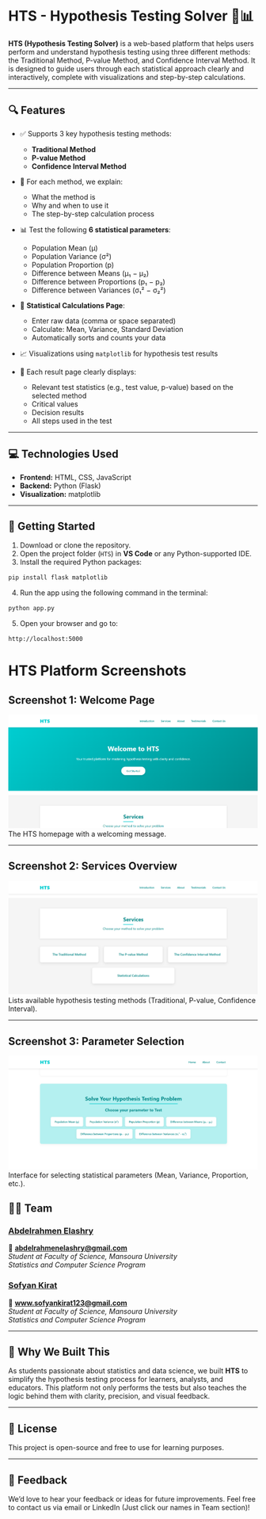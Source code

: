 # HTS - Hypothesis Testing Solver 🧠📊

**HTS (Hypothesis Testing Solver)** is a web-based platform that helps users perform and understand hypothesis testing using three different methods: the Traditional Method, P-value Method, and Confidence Interval Method. It is designed to guide users through each statistical approach clearly and interactively, complete with visualizations and step-by-step calculations.

---

## 🔍 Features

- ✅ Supports 3 key hypothesis testing methods:
  - **Traditional Method**
  - **P-value Method**
  - **Confidence Interval Method**

- 📘 For each method, we explain:
  - What the method is
  - Why and when to use it
  - The step-by-step calculation process

- 📊 Test the following **6 statistical parameters**:
  - Population Mean (μ)
  - Population Variance (σ²)
  - Population Proportion (p)
  - Difference between Means (μ₁ − μ₂)
  - Difference between Proportions (p₁ − p₂)
  - Difference between Variances (σ₁² − σ₂²)

- 🔢 **Statistical Calculations Page**:
  - Enter raw data (comma or space separated)
  - Calculate: Mean, Variance, Standard Deviation
  - Automatically sorts and counts your data

- 📈 Visualizations using `matplotlib` for hypothesis test results

- 🧮 Each result page clearly displays:
  - Relevant test statistics (e.g., test value, p-value) based on the selected method
  - Critical values
  - Decision results
  - All steps used in the test

---

## 💻 Technologies Used

- **Frontend:** HTML, CSS, JavaScript  
- **Backend:** Python (Flask)  
- **Visualization:** matplotlib

---

## 🚀 Getting Started

1. Download or clone the repository.
2. Open the project folder (`HTS`) in **VS Code** or any Python-supported IDE.
3. Install the required Python packages:

```bash
pip install flask matplotlib
```
4. Run the app using the following command in the terminal:
```bash
python app.py
```
5. Open your browser and go to:
```bash
http://localhost:5000
```
# HTS Platform Screenshots  

## Screenshot 1: Welcome Page  
![Welcome Page](HTS/static/images/Screenshot_1.png)  
The HTS homepage with a welcoming message.  

---  

## Screenshot 2: Services Overview  
![Services Page](HTS/static/images/Screenshot_2.png)  
Lists available hypothesis testing methods (Traditional, P-value, Confidence Interval).  

---  

## Screenshot 3: Parameter Selection  
![Parameter Selection](HTS/static/images/Screenshot_3.png)  
Interface for selecting statistical parameters (Mean, Variance, Proportion, etc.).  

## 👨‍💻 Team

### [**Abdelrahmen Elashry**](https://www.linkedin.com/in/abdelrahmen-elashry/)  
📧 **abdelrahmenelashry@gmail.com**  
*Student at Faculty of Science, Mansoura University*  
*Statistics and Computer Science Program*

### [**Sofyan Kirat**](https://www.linkedin.com/in/sofyankirat/)
📧 **www.sofyankirat123@gmail.com**  
*Student at Faculty of Science, Mansoura University*  
*Statistics and Computer Science Program*

---

## 🧠 Why We Built This

As students passionate about statistics and data science, we built **HTS** to simplify the hypothesis testing process for learners, analysts, and educators. This platform not only performs the tests but also teaches the logic behind them with clarity, precision, and visual feedback.

---

## 📌 License

This project is open-source and free to use for learning purposes.

---

## 💬 Feedback

We’d love to hear your feedback or ideas for future improvements. 
Feel free to contact us via email or LinkedIn (Just click our names in Team section)!
